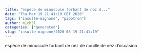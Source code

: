```yaml
---
title: "espèce de minuscule forbant de nez d..."
date: "Thu Mar 19 21:41:19 CET 2020"
tags: ["insulte-mignone", "pipotron"]
author: m1ch3l
categories: ["generated"]
slug: "insulte-mignone/2020-03-19-21:41:19"
---
```


espèce de minuscule forbant de nez de nouille de nez d’occasion
